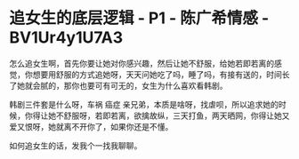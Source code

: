 # 追女生的底层逻辑 - P1 - 陈广希情感 - BV1Ur4y1U7A3

怎么追女生啊，首先你要让她对你感兴趣，然后让她不舒服，给她若即若离的感觉，你想要用舒服的方式追她呀，天天问她吃了吗，睡了吗，有接有送的，时间长了她就会腻的，那你也要可有可无的，女生为什么喜欢看韩剧。

韩剧三件套是什么呀，车祸 癌症 亲兄弟，本质是啥呀，找虐呗，所以追求她的时候，你得让她不舒服呀，若即若离，欲擒故纵，三天打鱼，两天晒网，你得让她又爱又恨呀，她就离不开你了，如果你还是不懂。

如何追女生的话，发我个一找我聊聊。